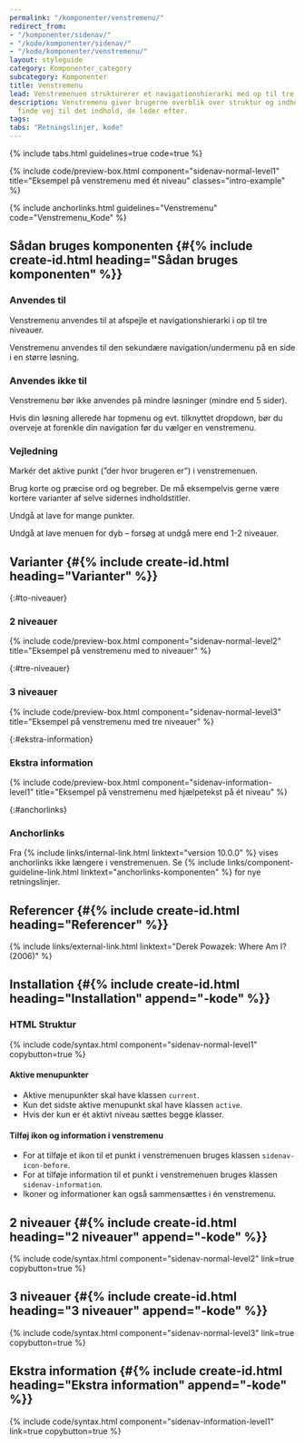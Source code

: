 ```yaml
---
permalink: "/komponenter/venstremenu/"
redirect_from:
- "/komponenter/sidenav/"
- "/kode/komponenter/sidenav/"
- "/kode/komponenter/venstremenu/"
layout: styleguide
category: Komponenter_category
subcategory: Komponenter
title: Venstremenu
lead: Venstremenuen strukturerer et navigationshierarki med op til tre niveauer i en vertikal liste.
description: Venstremenu giver brugerne overblik over struktur og indhold, så de kan
  finde vej til det indhold, de leder efter.
tags: 
tabs: "Retningslinjer, kode"
---
```


{% include tabs.html guidelines=true code=true %}

{% include code/preview-box.html component="sidenav-normal-level1" title="Eksempel på venstremenu med ét niveau" classes="intro-example" %}

{% include anchorlinks.html guidelines="Venstremenu" code="Venstremenu_Kode" %}

<!--split-->

## Sådan bruges komponenten {#{% include create-id.html heading="Sådan bruges komponenten" %}}

### Anvendes til

Venstremenu anvendes til at afspejle et navigationshierarki i op til tre niveauer.

Venstremenu anvendes til den sekundære navigation/undermenu på en side i en større løsning.

### Anvendes ikke til

Venstremenu bør ikke anvendes på mindre løsninger (mindre end 5 sider).

Hvis din løsning allerede har topmenu og evt. tilknyttet dropdown, bør du overveje at forenkle din navigation før du vælger en venstremenu.

### Vejledning

Markér det aktive punkt (”der hvor brugeren er”) i venstremenuen.

Brug korte og præcise ord og begreber. De må eksempelvis gerne være kortere varianter af selve sidernes indholdstitler.

Undgå at lave for mange punkter.

Undgå at lave menuen for dyb – forsøg at undgå mere end 1-2 niveauer.

## Varianter {#{% include create-id.html heading="Varianter" %}}

{:#to-niveauer}
### 2 niveauer

{% include code/preview-box.html component="sidenav-normal-level2" title="Eksempel på venstremenu med to niveauer" %}

{:#tre-niveauer}
### 3 niveauer

{% include code/preview-box.html component="sidenav-normal-level3" title="Eksempel på venstremenu med tre niveauer" %}

{:#ekstra-information}
### Ekstra information

{% include code/preview-box.html component="sidenav-information-level1" title="Eksempel på venstremenu med hjælpetekst på ét niveau" %}

{:#anchorlinks}
### Anchorlinks

Fra {% include links/internal-link.html linktext="version 10.0.0" %} vises anchorlinks ikke længere i venstremenuen. Se {% include links/component-guideline-link.html linktext="anchorlinks-komponenten" %} for nye retningslinjer.

## Referencer {#{% include create-id.html heading="Referencer" %}}

{% include links/external-link.html linktext="Derek Powazek: Where Am I? (2006)" %}

<!--split-->

## Installation {#{% include create-id.html heading="Installation" append="-kode" %}}

### HTML Struktur

{% include code/syntax.html component="sidenav-normal-level1" copybutton=true %}

#### Aktive menupunkter

- Aktive menupunkter skal have klassen `current`.
- Kun det sidste aktive menupunkt skal have klassen `active`.
- Hvis der kun er ét aktivt niveau sættes begge klasser.

#### Tilføj ikon og information i venstremenu

- For at tilføje et ikon til et punkt i venstremenuen bruges klassen `sidenav-icon-before`.
- For at tilføje information til et punkt i venstremenuen bruges klassen `sidenav-information`.
- Ikoner og informationer kan også sammensættes i én venstremenu.

## 2 niveauer {#{% include create-id.html heading="2 niveauer" append="-kode" %}}

{% include code/syntax.html component="sidenav-normal-level2" link=true copybutton=true %}

## 3 niveauer {#{% include create-id.html heading="3 niveauer" append="-kode" %}}

{% include code/syntax.html component="sidenav-normal-level3" link=true copybutton=true %}

## Ekstra information {#{% include create-id.html heading="Ekstra information" append="-kode" %}}

{% include code/syntax.html component="sidenav-information-level1" link=true copybutton=true %}